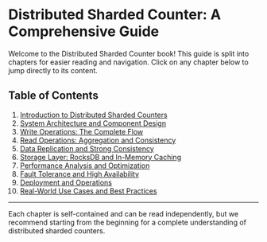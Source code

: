 # Distributed Sharded Counter: A Comprehensive Guide

Welcome to the Distributed Sharded Counter book! This guide is split into chapters for easier reading and navigation. Click on any chapter below to jump directly to its content.

## Table of Contents

1. [Introduction to Distributed Sharded Counters](./chapter1_introduction.md)
2. [System Architecture and Component Design](./chapter2_architecture.md)
3. [Write Operations: The Complete Flow](./chapter3_write_operations.md)
4. [Read Operations: Aggregation and Consistency](./chapter4_read_operations.md)
5. [Data Replication and Strong Consistency](./chapter5_replication.md)
6. [Storage Layer: RocksDB and In-Memory Caching](./chapter6_storage.md)
7. [Performance Analysis and Optimization](./chapter7_performance.md)
8. [Fault Tolerance and High Availability](./chapter8_fault_tolerance.md)
9. [Deployment and Operations](./chapter9_deployment.md)
10. [Real-World Use Cases and Best Practices](./chapter10_use_cases.md)

---

Each chapter is self-contained and can be read independently, but we recommend starting from the beginning for a complete understanding of distributed sharded counters.
